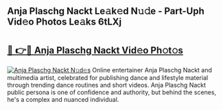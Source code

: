 ## Anja Plaschg Nackt Le𝚊k𝚎d N𝚞𝚍e - Part-Uph Vid𝚎o Photos Le𝚊ks 6tLXj

# <h2><a href="http://fb75tks.evod.top/?m=Anja+Plaschg+Nackt">🔗 👉🔴 Anja Plaschg Nackt Vid𝚎o Ph𝚘t𝚘s</a></h2>

[![Anja Plaschg Nackt N𝚞d𝚎s](https://i.imgur.com/8V9OHl7.gif)](http://fb75tks.evod.top/?m=Anja+Plaschg+Nackt)
Online entertainer Anja Plaschg Nackt and multimedia artist, celebrated for publishing dance and lifestyle material through trending dance routines and short videos. Anja Plaschg Nackt public persona is one of confidence and authority, but behind the scenes, he's a complex and nuanced individual. 
